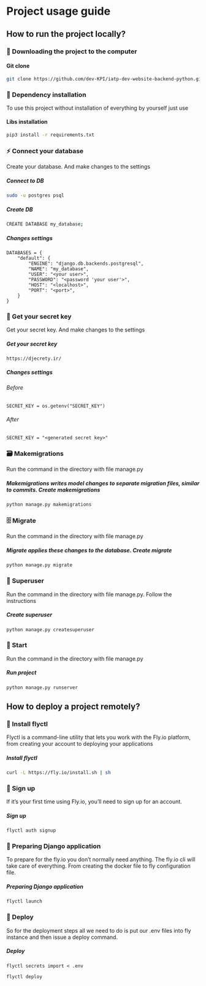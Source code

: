 # Project usage guide
## How to run the project locally?

### 💾 Downloading the project to the computer
#### Git clone
```bash
git clone https://github.com/dev-KPI/iatp-dev-website-backend-python.git
```


### 🔨 Dependency installation
To use this project without installation of everything by yourself just use
#### Libs installation
```bash
pip3 install -r requirements.txt
```

### ⚡️ Connect your database
Create your database. And make changes to the settings
##### Connect to DB 
```bash
sudo -u postgres psql 
```
##### Create DB
```bash
CREATE DATABASE my_database; 
```
##### Changes settings
```
DATABASES = {
    "default": {
        "ENGINE": "django.db.backends.postgresql",
        "NAME": "my_database",
        "USER": "<your user>",
        "PASSWORD": "<password 'your user'>",
        "HOST": "<localhost>",
        "PORT": "<port>",
    }
}
```


### 🔐 Get your secret key
Get your secret key. And make changes to the settings
##### Get your secret key
```
https://djecrety.ir/
```
##### Changes settings
###### Before
```
SECRET_KEY = os.getenv("SECRET_KEY")
```
###### After
```
SECRET_KEY = "<generated secret key>"
```


### 🗃️ Makemigrations
Run the command in the directory with file manage.py
##### Makemigrations writes model changes to separate migration files, similar to commits. Create makemigrations
```bash
python manage.py makemigrations
```

### 🗄️ Migrate
Run the command in the directory with file manage.py
##### Migrate applies these changes to the database. Create migrate
```bash
python manage.py migrate
```


### 👑 Superuser
Run the command in the directory with file manage.py. Follow the instructions
##### Create superuser
```bash
python manage.py createsuperuser
```

### 🚀 Start
Run the command in the directory with file manage.py
##### Run project
```bash
python manage.py runserver
```

## How to deploy a project remotely?

### 💽 Install flyctl
Flyctl is a command-line utility that lets you work with the Fly.io platform, from creating your account to deploying your applications
##### Install flyctl
```bash
curl -L https://fly.io/install.sh | sh
```


### 📖 Sign up
If it’s your first time using Fly.io, you’ll need to sign up for an account.
##### Sign up
```bash
flyctl auth signup
```

### 📮 Preparing Django application
To prepare for the fly.io you don’t normally need anything.
The fly.io cli will take care of everything.
From creating the docker file to fly configuration file.
##### Preparing Django application
```bash
flyctl launch
```

### 🚀 Deploy
So for the deployment steps all we need to do is
put our .env files into fly instance and 
then issue a deploy command.
##### Deploy
```
flyctl secrets import < .env
```
```bash
flyctl deploy
```